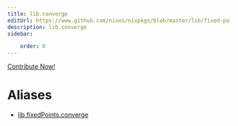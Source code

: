 ```yaml
---
title: lib.converge
editUrl: https://www.github.com/nixos/nixpkgs/blob/master/lib/fixed-points.nix#L55C14
description: lib.converge
sidebar:

    order: 8
---
```


<a href="https://www.github.com/nixos/nixpkgs/blob/master/lib/fixed-points.nix#L55C14">Contribute Now!</a>


# Aliases

- [lib.fixedPoints.converge](/reference/libfixedPoints.converge)


